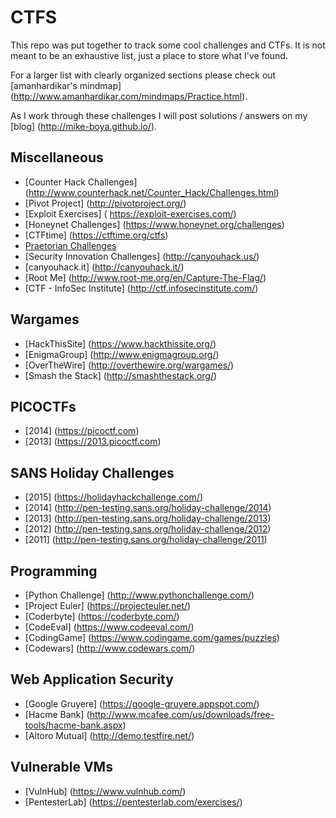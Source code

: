 # CTFS

This repo was put together to track some cool challenges and CTFs. It is not meant to be an exhaustive list, just a place to store what I've found.

For a larger list with clearly organized sections please check out [amanhardikar's mindmap] (http://www.amanhardikar.com/mindmaps/Practice.html).

As I work through these challenges I will post solutions / answers on my [blog] (http://mike-boya.github.io/).

## Miscellaneous
* [Counter Hack Challenges] (http://www.counterhack.net/Counter_Hack/Challenges.html)
* [Pivot Project] (http://pivotproject.org/)
* [Exploit Exercises] ( https://exploit-exercises.com/)
* [Honeynet Challenges] (https://www.honeynet.org/challenges)
* [CTFtime] (https://ctftime.org/ctfs)
* [Praetorian Challenges](https://www.praetorian.com/challenges/)
* [Security Innovation Challenges] (http://canyouhack.us/)
* [canyouhack.it] (http://canyouhack.it/)
* [Root Me] (http://www.root-me.org/en/Capture-The-Flag/)
* [CTF - InfoSec Institute] (http://ctf.infosecinstitute.com/)

## Wargames
* [HackThisSite] (https://www.hackthissite.org/)
* [EnigmaGroup] (http://www.enigmagroup.org/)
* [OverTheWire] (http://overthewire.org/wargames/)
* [Smash the Stack] (http://smashthestack.org/)

## PICOCTFs
* [2014] (https://picoctf.com)
* [2013] (https://2013.picoctf.com)

## SANS Holiday Challenges
* [2015] (https://holidayhackchallenge.com/)
* [2014] (http://pen-testing.sans.org/holiday-challenge/2014)
* [2013] (http://pen-testing.sans.org/holiday-challenge/2013)
* [2012] (http://pen-testing.sans.org/holiday-challenge/2012)
* [2011] (http://pen-testing.sans.org/holiday-challenge/2011)

## Programming
* [Python Challenge] (http://www.pythonchallenge.com/)
* [Project Euler] (https://projecteuler.net/)
* [Coderbyte] (https://coderbyte.com/)
* [CodeEval] (https://www.codeeval.com/)
* [CodingGame] (https://www.codingame.com/games/puzzles)
* [Codewars] (http://www.codewars.com/)

## Web Application Security
* [Google Gruyere] (https://google-gruyere.appspot.com/)
* [Hacme Bank] (http://www.mcafee.com/us/downloads/free-tools/hacme-bank.aspx)
* [Altoro Mutual] (http://demo.testfire.net/)

## Vulnerable VMs
* [VulnHub] (https://www.vulnhub.com/)
* [PentesterLab] (https://pentesterlab.com/exercises/)
